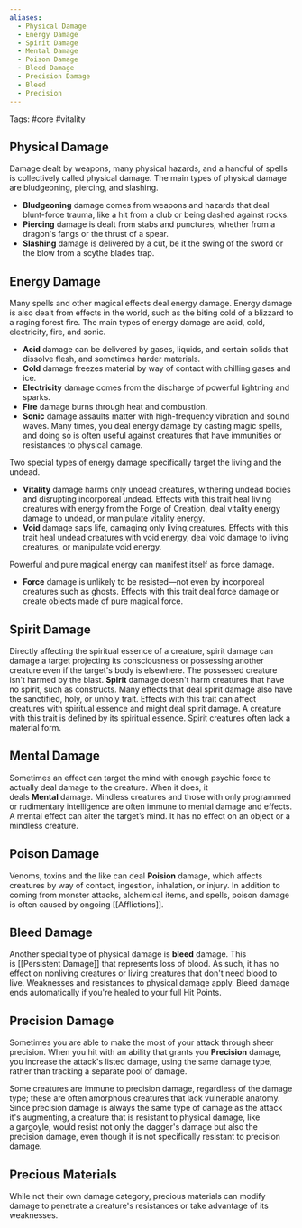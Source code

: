 ```yaml
---
aliases:
  - Physical Damage
  - Energy Damage
  - Spirit Damage
  - Mental Damage
  - Poison Damage
  - Bleed Damage
  - Precision Damage
  - Bleed
  - Precision
---
```

Tags: #core #vitality 

## Physical Damage

Damage dealt by weapons, many physical hazards, and a handful of spells is collectively called physical damage. The main types of physical damage are bludgeoning, piercing, and slashing. 
- **Bludgeoning** damage comes from weapons and hazards that deal blunt-force trauma, like a hit from a club or being dashed against rocks.
- **Piercing** damage is dealt from stabs and punctures, whether from a dragon's fangs or the thrust of a spear.
- **Slashing** damage is delivered by a cut, be it the swing of the sword or the blow from a scythe blades trap. 

## Energy Damage

Many spells and other magical effects deal energy damage. Energy damage is also dealt from effects in the world, such as the biting cold of a blizzard to a raging forest fire. The main types of energy damage are acid, cold, electricity, fire, and sonic.
- **Acid** damage can be delivered by gases, liquids, and certain solids that dissolve flesh, and sometimes harder materials.
- **Cold** damage freezes material by way of contact with chilling gases and ice.
- **Electricity** damage comes from the discharge of powerful lightning and sparks. 
- **Fire** damage burns through heat and combustion.
- **Sonic** damage assaults matter with high-frequency vibration and sound waves. Many times, you deal energy damage by casting magic spells, and doing so is often useful against creatures that have immunities or resistances to physical damage.  
  
Two special types of energy damage specifically target the living and the undead.
- **Vitality** damage harms only undead creatures, withering undead bodies and disrupting incorporeal undead. Effects with this trait heal living creatures with energy from the Forge of Creation, deal vitality energy damage to undead, or manipulate vitality energy.
- **Void** damage saps life, damaging only living creatures.  Effects with this trait heal undead creatures with void energy, deal void damage to living creatures, or manipulate void energy.
  
Powerful and pure magical energy can manifest itself as force damage. 
- **Force** damage is unlikely to be resisted—not even by incorporeal creatures such as ghosts.   Effects with this trait deal force damage or create objects made of pure magical force.

## Spirit Damage

Directly affecting the spiritual essence of a creature, spirit damage can damage a target projecting its consciousness or possessing another creature even if the target's body is elsewhere. The possessed creature isn't harmed by the blast. **Spirit** damage doesn't harm creatures that have no spirit, such as constructs. Many effects that deal spirit damage also have the sanctified, holy, or unholy trait.  Effects with this trait can affect creatures with spiritual essence and might deal spirit damage. A creature with this trait is defined by its spiritual essence. Spirit creatures often lack a material form.

## Mental Damage

Sometimes an effect can target the mind with enough psychic force to actually deal damage to the creature. When it does, it deals **Mental** damage. Mindless creatures and those with only programmed or rudimentary intelligence are often immune to mental damage and effects. A mental effect can alter the target’s mind. It has no effect on an object or a mindless creature. 

## Poison Damage

Venoms, toxins and the like can deal **Poision** damage, which affects creatures by way of contact, ingestion, inhalation, or injury. In addition to coming from monster attacks, alchemical items, and spells, poison damage is often caused by ongoing [[Afflictions]].

## Bleed Damage

Another special type of physical damage is **bleed** damage. This is [[Persistent Damage]] that represents loss of blood. As such, it has no effect on nonliving creatures or living creatures that don't need blood to live. Weaknesses and resistances to physical damage apply. Bleed damage ends automatically if you're healed to your full Hit Points.  

## Precision Damage

Sometimes you are able to make the most of your attack through sheer precision. When you hit with an ability that grants you **Precision** damage, you increase the attack's listed damage, using the same damage type, rather than tracking a separate pool of damage.
  
Some creatures are immune to precision damage, regardless of the damage type; these are often amorphous creatures that lack vulnerable anatomy. Since precision damage is always the same type of damage as the attack it's augmenting, a creature that is resistant to physical damage, like a gargoyle, would resist not only the dagger's damage but also the precision damage, even though it is not specifically resistant to precision damage.  

## Precious Materials

While not their own damage category, precious materials can modify damage to penetrate a creature's resistances or take advantage of its weaknesses. 